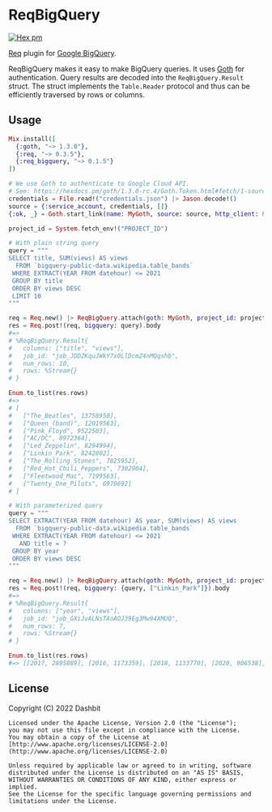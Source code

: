 # ReqBigQuery

[![Hex pm](http://img.shields.io/hexpm/v/req_bigquery.svg?style=flat)](https://hex.pm/packages/req_bigquery)

[Req](https://github.com/wojtekmach/req) plugin for [Google BigQuery](https://cloud.google.com/bigquery/docs/reference/rest).

ReqBigQuery makes it easy to make BigQuery queries. It uses [Goth](https://github.com/peburrows/goth)
for authentication. Query results are decoded into the `ReqBigQuery.Result` struct.
The struct implements the `Table.Reader` protocol and thus can be efficiently traversed by rows or columns.

## Usage

```elixir
Mix.install([
  {:goth, "~> 1.3.0"},
  {:req, "~> 0.3.5"},
  {:req_bigquery, "~> 0.1.5"}
])

# We use Goth to authenticate to Google Cloud API.
# See: https://hexdocs.pm/goth/1.3.0-rc.4/Goth.Token.html#fetch/1-source for more information.
credentials = File.read!("credentials.json") |> Jason.decode!()
source = {:service_account, credentials, []}
{:ok, _} = Goth.start_link(name: MyGoth, source: source, http_client: &Req.request/1)

project_id = System.fetch_env!("PROJECT_ID")

# With plain string query
query = """
SELECT title, SUM(views) AS views
  FROM `bigquery-public-data.wikipedia.table_bands`
 WHERE EXTRACT(YEAR FROM datehour) <= 2021
 GROUP BY title
 ORDER BY views DESC
 LIMIT 10
"""

req = Req.new() |> ReqBigQuery.attach(goth: MyGoth, project_id: project_id)
res = Req.post!(req, bigquery: query).body
#=>
# %ReqBigQuery.Result{
#   columns: ["title", "views"],
#   job_id: "job_JDDZKquJWkY7x0LlDcmZ4nMQqshb",
#   num_rows: 10,
#   rows: %Stream{}
# }

Enum.to_list(res.rows)
#=>
# [
#   ["The_Beatles", 13758950],
#   ["Queen_(band)", 12019563],
#   ["Pink_Floyd", 9522503],
#   ["AC/DC", 8972364],
#   ["Led_Zeppelin", 8294994],
#   ["Linkin_Park", 8242802],
#   ["The_Rolling_Stones", 7825952],
#   ["Red_Hot_Chili_Peppers", 7302904],
#   ["Fleetwood_Mac", 7199563],
#   ["Twenty_One_Pilots", 6970692]
# ]

# With parameterized query
query = """
SELECT EXTRACT(YEAR FROM datehour) AS year, SUM(views) AS views
  FROM `bigquery-public-data.wikipedia.table_bands`
 WHERE EXTRACT(YEAR FROM datehour) <= 2021
   AND title = ?
 GROUP BY year
 ORDER BY views DESC
"""

req = Req.new() |> ReqBigQuery.attach(goth: MyGoth, project_id: project_id)
res = Req.post!(req, bigquery: {query, ["Linkin_Park"]}).body
#=>
# %ReqBigQuery.Result{
#   columns: ["year", "views"],
#   job_id: "job_GXiJvALNsTAoAOJ39Eg3Mw94XMUQ",
#   num_rows: 7,
#   rows: %Stream{}
# }

Enum.to_list(res.rows)
#=> [[2017, 2895889], [2016, 1173359], [2018, 1133770], [2020, 906538], [2015, 860899], [2019, 790747], [2021, 481600]]
```

## License

Copyright (C) 2022 Dashbit

    Licensed under the Apache License, Version 2.0 (the "License");
    you may not use this file except in compliance with the License.
    You may obtain a copy of the License at [http://www.apache.org/licenses/LICENSE-2.0](http://www.apache.org/licenses/LICENSE-2.0)

    Unless required by applicable law or agreed to in writing, software
    distributed under the License is distributed on an "AS IS" BASIS,
    WITHOUT WARRANTIES OR CONDITIONS OF ANY KIND, either express or implied.
    See the License for the specific language governing permissions and
    limitations under the License.
